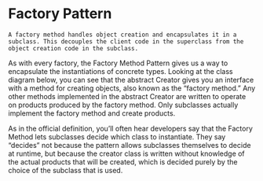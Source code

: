 # Factory Pattern

`A factory method handles object creation and encapsulates it in a subclass. This decouples the client code in the superclass from the object creation code in the subclass.`

As with every factory, the Factory Method Pattern gives us a way to encapsulate the instantiations of concrete types. Looking at the class diagram below, you can see that the abstract Creator gives you an interface with a method for creating objects, also known as the
“factory method.” Any other methods implemented in the abstract Creator are written to operate on products produced by the factory method. Only subclasses actually implement the factory method and create products.

As in the official definition, you’ll often hear developers say that the Factory Method lets subclasses decide which class to instantiate. They say “decides” not because the pattern allows subclasses themselves to decide at runtime, but because the creator class is written without knowledge of the actual products that will be created, which is decided purely by the choice of the subclass that is used.
